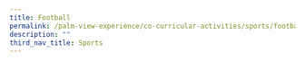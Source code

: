 ```yaml
---
title: Football
permalink: /palm-view-experience/co-curricular-activities/sports/football/
description: ""
third_nav_title: Sports
---
```

